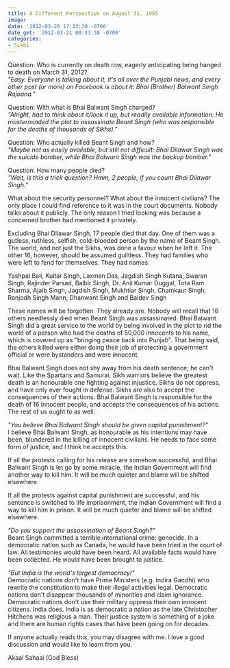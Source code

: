 ```yaml
---
title: A Different Perspective on August 31, 1995
image: 
date: '2012-03-20 17:33:30 -0700'
date_gmt: '2012-03-21 00:33:30 -0700'
categories:
- Sikhi
---
```

Question: Who is currently on death row, eagerly anticipating being hanged to death on March 31, 2012?  
<em>"Easy. Everyone is talking about it, it's all over the Punjabi news, and every other post (or more) on Facebook is about it: Bhai (Brother) Balwant Singh Rajoana."</em>

Question: With what is Bhai Balwant Singh charged?  
<em>"Alright, had to think about it/look it up, but readily available information: He masterminded the plot to assassinate Beant Singh (who was responsible for the deaths of thousands of Sikhs)."</em>

Question: Who actually killed Beant Singh and how?  
<em>"Maybe not as easily available, but still not difficult: Bhai Dilawar Singh was the suicide bomber, while Bhai Balwant Singh was the backup bomber."</em>

Question: How many people died?  
<em>"Wait, is this a trick question? Hmm, 2 people, if you count Bhai Dilawar Singh."</em>

What about the security personnel? What about the innocent civilians? The only place I could find reference to it was in the court documents. Nobody talks about it publicly. The only reason I tried looking was because a concerned brother had mentioned it privately.

Excluding Bhai Dilawar Singh, 17 people died that day. One of them was a gutless, ruthless, selfish, cold-blooded person by the name of Beant Singh. The world, and not just the Sikhs, was done a favour when he left it. The other 16, however, should be assumed guiltless. They had families who were left to fend for themselves. They had names:

Yashpal Bali, Kultar Singh, Laxman Das, Jagdish Singh Kutana, Swaran Singh, Rajinder Parsad, Balbir Singh, Dr. Anil Kumar Duggal, Tota Ram Sharma, Ajaib Singh, Jagdish Singh, Mukhtiar Singh, Chamkaur Singh, Ranjodh Singh Mann, Dhanwant Singh and Baldev Singh

These names will be forgotten. They already are. Nobody will recall that 16 others needlessly died when Beant Singh was assassinated. Bhai Balwant Singh did a great service to the world by being involved in the plot to rid the world of a person who had the deaths of 50,000 innocents to his name, which is covered up as "bringing peace back into Punjab". That being said, the others killed were either doing their job of protecting a government official or were bystanders and were innocent.

Bhai Balwant Singh does not shy away from his death sentence; he can't wait. Like the Spartans and Samurai, Sikh warriors believe the greatest death is an honourable one fighting against injustice. Sikhs do not oppress, and have only ever fought in defense. Sikhs are also to accept the consequences of their actions. Bhai Balwant Singh is responsible for the death of 16 innocent people, and accepts the consequences of his actions. The rest of us ought to as well.

<em>"You believe Bhai Balwant Singh should be given capital punishment?"</em>  
I believe Bhai Balwant Singh, as honourable as his intentions may have been, blundered in the killing of innocent civilians. He needs to face some form of justice, and I think he accepts this.

If all the protests calling for his release are somehow successful, and Bhai Balwant Singh is let go by some miracle, the Indian Government will find another way to kill him. It will be much quieter and blame will be shifted elsewhere.

If all the protests against capital punishment are successful, and his sentence is switched to life imprisonment, the Indian Government will find a way to kill him in prison. It will be much quieter and blame will be shifted elsewhere.

<em>"Do you support the assassination of Beant Singh?"</em>  
Beant Singh committed a terrible international crime: genocide. In a democratic nation such as Canada, he would have been tried in the court of law. All testimonies would have been heard. All available facts would have been collected. He would have been brought to justice.

<em>"But India is the world's largest democracy!"</em>  
Democratic nations don't have Prime Ministers (e.g. Indira Gandhi) who rewrite the constitution to make their illegal activities legal. Democratic nations don't disappear thousands of minorities and claim ignorance. Democratic nations don't use their military oppress their own innocent citizens. India does. India is as democratic a nation as the late Christopher Hitchens was religious a man. Their justice system is something of a joke and there are human rights cases that have been going on for decades.

If anyone actually reads this, you may disagree with me. I love a good discussion and would like to learn from you.

Akaal Sahaai (God Bless)
